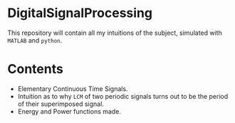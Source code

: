 # DigitalSignalProcessing
This repository will contain all my intuitions of the subject, simulated with `MATLAB` and `python`.

# Contents
* Elementary Continuous Time Signals.
* Intuition as to why `LCM` of two periodic signals turns out to be the period of their superimposed signal.
* Energy and Power functions made.
